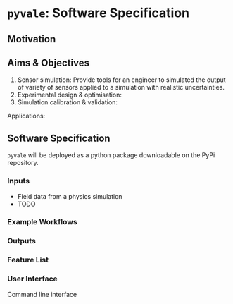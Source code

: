 # `pyvale`: Software Specification

## Motivation

## Aims & Objectives

1. Sensor simulation: Provide tools for an engineer to simulated the output of variety of sensors applied to a simulation with realistic uncertainties.
2. Experimental design & optimisation:
3. Simulation calibration & validation:

Applications:


## Software Specification
`pyvale` will be deployed as a python package downloadable on the PyPi repository.

### Inputs
- Field data from a physics simulation
- TODO

### Example Workflows

### Outputs

### Feature List

### User Interface
Command line interface

